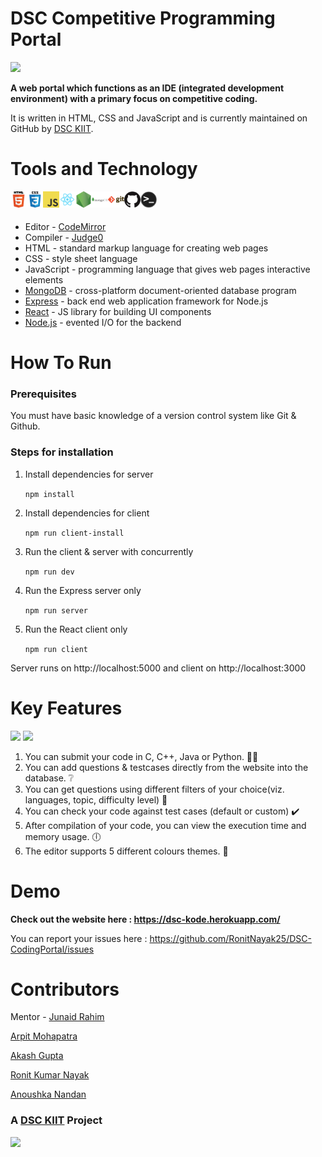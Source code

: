 # DSC Competitive Programming Portal

<img src="https://i.postimg.cc/hGSzWs2C/dsc.png" width="900">

**A web portal which functions as an IDE (integrated development environment) with a primary focus on competitive coding.** 

It is written in HTML, CSS and JavaScript and is currently maintained on GitHub by [DSC KIIT](https://dsckiit.tech/).

# Tools and Technology


<img align="left" alt="HTML5" width="26px" src="https://raw.githubusercontent.com/github/explore/80688e429a7d4ef2fca1e82350fe8e3517d3494d/topics/html/html.png" />
<img align="left" alt="CSS3" width="26px" src="https://raw.githubusercontent.com/github/explore/80688e429a7d4ef2fca1e82350fe8e3517d3494d/topics/css/css.png" />
<img align="left" alt="JavaScript" width="26px" src="https://raw.githubusercontent.com/github/explore/80688e429a7d4ef2fca1e82350fe8e3517d3494d/topics/javascript/javascript.png" />
<img align="left" alt="React" width="26px" src="https://raw.githubusercontent.com/github/explore/80688e429a7d4ef2fca1e82350fe8e3517d3494d/topics/react/react.png" />
<img align="left" alt="Node.js" width="26px" src="https://raw.githubusercontent.com/github/explore/80688e429a7d4ef2fca1e82350fe8e3517d3494d/topics/nodejs/nodejs.png" />
<img align="left" alt="MongoDB" width="26px" src="https://raw.githubusercontent.com/github/explore/80688e429a7d4ef2fca1e82350fe8e3517d3494d/topics/mongodb/mongodb.png" />
<img align="left" alt="Git" width="26px" src="https://raw.githubusercontent.com/github/explore/80688e429a7d4ef2fca1e82350fe8e3517d3494d/topics/git/git.png" />
<img align="left" alt="GitHub" width="26px" src="https://raw.githubusercontent.com/github/explore/78df643247d429f6cc873026c0622819ad797942/topics/github/github.png" />
<img align="left" alt="Terminal" width="26px" src="https://raw.githubusercontent.com/github/explore/80688e429a7d4ef2fca1e82350fe8e3517d3494d/topics/terminal/terminal.png" />

<br>
</br>

* Editor - [CodeMirror](https://codemirror.net/)
* Compiler - [Judge0](https://www.judge0.com/)
* HTML - standard markup language for creating web pages
* CSS - style sheet language
* JavaScript - programming language that gives web pages interactive elements
* [MongoDB](https://www.mongodb.com/) - cross-platform document-oriented database program
* [Express](https://expressjs.com/) - back end web application framework for Node.js
* [React](https://reactjs.org/) - JS library for building UI components
* [Node.js](https://nodejs.org/en/) - evented I/O for the backend


# How To Run

### Prerequisites
You must have basic knowledge of a version control system like Git & Github. 

### Steps for installation
1. Install dependencies for server
 
   `npm install`

2. Install dependencies for client
 
   `npm run client-install`

3. Run the client & server with concurrently
 
   `npm run dev`

4. Run the Express server only
 
   `npm run server`

5. Run the React client only
 
   `npm run client`

  Server runs on http://localhost:5000 and client on http://localhost:3000



# Key Features
<img src="https://img.shields.io/badge/heroku-deployed-blueviolet"/> <img src="https://img.shields.io/badge/Google-OAuth%202.0-blue"/>

1. You can submit your code in C, C++, Java or Python. 👨‍💻
2. You can add questions & testcases directly from the website into the database. :grey_question:
3. You can get questions using different filters of your choice(viz. languages, topic, difficulty level) :abcd:
4. You can check your code against test cases (default or custom) :heavy_check_mark:
5. After compilation of your code, you can view the execution time and memory usage. :clock6:
6. The editor supports 5 different colours themes. :vertical_traffic_light:
<!--- 6. Instructions, Code, Solution Section -->



# Demo
**Check out the website here :  https://dsc-kode.herokuapp.com/**

You can report your issues here :  https://github.com/RonitNayak25/DSC-CodingPortal/issues



# Contributors
Mentor - [Junaid Rahim](https://github.com/junaidrahim)

[Arpit Mohapatra](https://github.com/marpit19)

[Akash Gupta](https://github.com/akashgp09)

[Ronit Kumar Nayak](https://github.com/RonitNayak25)
 
[Anoushka Nandan](https://github.com/anoushkanandan)






### A [DSC KIIT](https://github.com/DSC-KIIT) Project

<img src="https://dev-to-uploads.s3.amazonaws.com/uploads/organization/profile_image/2086/859e9317-d715-4a2b-b88e-61cdfd379039.png" width="100">

